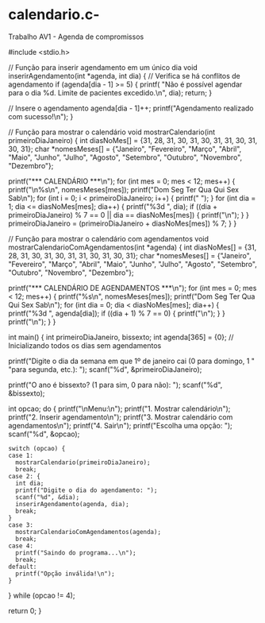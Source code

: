 # calendario.c-
Trabalho AV1 - Agenda de compromissos


#include <stdio.h>

// Função para inserir agendamento em um único dia
void inserirAgendamento(int *agenda, int dia) {
  // Verifica se há conflitos de agendamento
  if (agenda[dia - 1] >= 5) {
    printf(
        "Não é possível agendar para o dia %d. Limite de pacientes excedido.\n",
        dia);
    return;
  }

  // Insere o agendamento
  agenda[dia - 1]++;
  printf("Agendamento realizado com sucesso!\n");
}

// Função para mostrar o calendário
void mostrarCalendario(int primeiroDiaJaneiro) {
  int diasNoMes[] = {31, 28, 31, 30, 31, 30, 31, 31, 30, 31, 30, 31};
  char *nomesMeses[] = {"Janeiro",  "Fevereiro", "Março",    "Abril",
                        "Maio",     "Junho",     "Julho",    "Agosto",
                        "Setembro", "Outubro",   "Novembro", "Dezembro"};

  printf("*** CALENDÁRIO ***\n");
  for (int mes = 0; mes < 12; mes++) {
    printf("\n%s\n", nomesMeses[mes]);
    printf("Dom Seg Ter Qua Qui Sex Sab\n");
    for (int i = 0; i < primeiroDiaJaneiro; i++) {
      printf("    ");
    }
    for (int dia = 1; dia <= diasNoMes[mes]; dia++) {
      printf("%3d ", dia);
      if ((dia + primeiroDiaJaneiro) % 7 == 0 || dia == diasNoMes[mes]) {
        printf("\n");
      }
    }
    primeiroDiaJaneiro = (primeiroDiaJaneiro + diasNoMes[mes]) % 7;
  }
}

// Função para mostrar o calendário com agendamentos
void mostrarCalendarioComAgendamentos(int *agenda) {
  int diasNoMes[] = {31, 28, 31, 30, 31, 30, 31, 31, 30, 31, 30, 31};
  char *nomesMeses[] = {"Janeiro",  "Fevereiro", "Março",    "Abril",
                        "Maio",     "Junho",     "Julho",    "Agosto",
                        "Setembro", "Outubro",   "Novembro", "Dezembro"};

  printf("*** CALENDÁRIO DE AGENDAMENTOS ***\n");
  for (int mes = 0; mes < 12; mes++) {
    printf("%s\n", nomesMeses[mes]);
    printf("Dom Seg Ter Qua Qui Sex Sab\n");
    for (int dia = 0; dia < diasNoMes[mes]; dia++) {
      printf("%3d ", agenda[dia]);
      if ((dia + 1) % 7 == 0) {
        printf("\n");
      }
    }
    printf("\n");
  }
}

int main() {
  int primeiroDiaJaneiro, bissexto;
  int agenda[365] = {0}; // Inicializando todos os dias sem agendamentos

  printf("Digite o dia da semana em que 1º de janeiro cai (0 para domingo, 1 "
         "para segunda, etc.): ");
  scanf("%d", &primeiroDiaJaneiro);

  printf("O ano é bissexto? (1 para sim, 0 para não): ");
  scanf("%d", &bissexto);

  int opcao;
  do {
    printf("\nMenu:\n");
    printf("1. Mostrar calendário\n");
    printf("2. Inserir agendamento\n");
    printf("3. Mostrar calendário com agendamentos\n");
    printf("4. Sair\n");
    printf("Escolha uma opção: ");
    scanf("%d", &opcao);

    switch (opcao) {
    case 1:
      mostrarCalendario(primeiroDiaJaneiro);
      break;
    case 2: {
      int dia;
      printf("Digite o dia do agendamento: ");
      scanf("%d", &dia);
      inserirAgendamento(agenda, dia);
      break;
    }
    case 3:
      mostrarCalendarioComAgendamentos(agenda);
      break;
    case 4:
      printf("Saindo do programa...\n");
      break;
    default:
      printf("Opção inválida!\n");
    }
  } while (opcao != 4);

  return 0;
}
